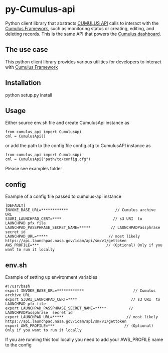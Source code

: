 
# py-Cumulus-api
Python client library that abstracts
[CUMULUS API](https://nasa.github.io/cumulus-api/)
 calls  to interact with the [Cumulus Framework](https://github.com/cumulus-nasa/cumulus), such as monitoring status or
 creating, editing, and deleting records. This is the same API that powers the
 [Cumulus dashboard](https://github.com/cumulus-nasa/cumulus-dashboard
).

## The use case
This python client library provides various utilities for developers to interact with
[Cumulus Framework](https://github.com/cumulus-nasa/cumulus)


## Installation
python setup.py install

## Usage
Either source env.sh file and create CumulusApi instance as
```code
from cumulus_api import CumulusApi
cml = CumulusApi()
```
or add the path to the config file config.cfg to CumulusAPI instance as
```code
from cumulus_api import CumulusApi
cml = CumulusApi("path/to/config.cfg")
```

Please see examples folder

## config
Example of a config file passed to cumulus-api instance
```angular2html
[DEFAULT]
INVOKE_BASE_URL=************                     // Cumulus archive URL
S3URI_LAUNCHPAD_CERT=****                       // s3 URI  to LAUNCHPAD pfx file
LAUNCHPAD_PASSPHRASE_SECRET_NAME=*****         // LAUNCHPADPassphrase  secret id
LAUNCHPAD_URL=*****                           // most likely https://api.launchpad.nasa.gov/icam/api/sm/v1/gettoken
AWS_PROFILE=***                              // (Optional) Only if you want to run it locally
```

## env.sh
Example of setting up environment variables
```code
#!/usr/bash
export INVOKE_BASE_URL=************                      // Cumulus archive URL
export S3URI_LAUNCHPAD_CERT=****                        // s3 URI  to LAUNCHPAD pfx file
export LAUNCHPAD_PASSPHRASE_SECRET_NAME=*****          // LAUNCHPADPassphrase  secret id
export LAUNCHPAD_URL=*****                            // most likely https://api.launchpad.nasa.gov/icam/api/sm/v1/gettoken
export AWS_PROFILE=***                               // (Optional) Only if you want to run it locally
```
If you are running this tool locally you need to add your AWS_PROFILE name to the config
